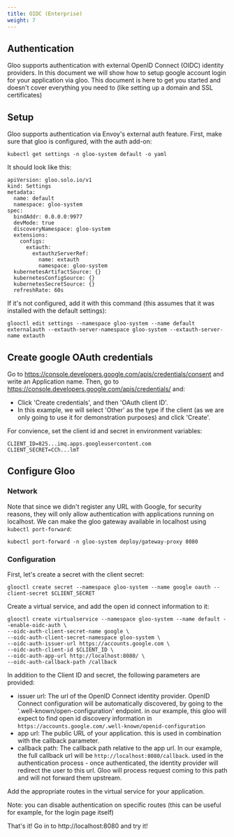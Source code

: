 ```yaml
---
title: OIDC (Enterprise)
weight: 7
---
```


## Authentication
Gloo supports authentication with external OpenID Connect (OIDC) identity providers.
In this document we will show how to setup google account login for your application via gloo.
This document is here to get you started and doesn't cover everything you need to (like setting up 
a domain and SSL certificates)

## Setup
Gloo supports authentication via Envoy's external auth feature. First, make sure that gloo is 
configured, with the auth add-on:

```
kubectl get settings -n gloo-system default -o yaml
```

It should look like this:
```
apiVersion: gloo.solo.io/v1
kind: Settings
metadata:
  name: default
  namespace: gloo-system
spec:
  bindAddr: 0.0.0.0:9977
  devMode: true
  discoveryNamespace: gloo-system
  extensions:
    configs:
      extauth:
        extauthzServerRef:
          name: extauth
          namespace: gloo-system
  kubernetesArtifactSource: {}
  kubernetesConfigSource: {}
  kubernetesSecretSource: {}
  refreshRate: 60s
```

If it's not configured, add it with this command (this assumes that it was installed with the default settings):
```
glooctl edit settings --namespace gloo-system --name default  externalauth --extauth-server-namespace gloo-system --extauth-server-name extauth
```

## Create google OAuth credentials

Go to https://console.developers.google.com/apis/credentials/consent and write an  Application name.
Then, go to https://console.developers.google.com/apis/credentials/ and:

- Click 'Create credentials', and then 'OAuth client ID'. 
- In this example, we will select 'Other' as the type if the client (as we are only going to use it for demonstration purposes) and click 'Create'.

For convience, set the client id and secret in environment variables:

```
CLIENT_ID=825...imq.apps.googleusercontent.com
CLIENT_SECRET=CCh...lmT
```

## Configure Gloo

### Network
Note that since we didn't register any URL with Google, for security reasons, they will only allow authentication with applications running on localhost.
We can make the gloo gateway available in localhost using `kubectl port-forward`:

```
kubectl port-forward -n gloo-system deploy/gateway-proxy 8080
```
### Configuration

First, let's create a secret with the client secret:
```
glooctl create secret --namespace gloo-system --name google oauth --client-secret $CLIENT_SECRET
```

Create a virtual service, and add the open id connect information to it:

```
glooctl create virtualservice --namespace gloo-system --name default --enable-oidc-auth \
--oidc-auth-client-secret-name google \
--oidc-auth-client-secret-namespace gloo-system \
--oidc-auth-issuer-url https://accounts.google.com \
--oidc-auth-client-id $CLIENT_ID \
--oidc-auth-app-url http://localhost:8080/ \
--oidc-auth-callback-path /callback
```

In addition to the Client ID and secret, the following parameters are provided:
- issuer url: The url of the OpenID Connect identity provider. OpenID Connect configuration will be 
  automatically discovered, by going to the '.well-known/open-configuration' endpoint. in our example,
  this gloo will expect to find open id discovery information in `https://accounts.google.com/.well-known/openid-configuration`
- app url: The public URL of your application. this is used in combination with the callback parameter.
- callback path: The callback path relative to the app url. In our example, the full callback url will be
  `http://localhost:8080/callback`. used in the authentication process - 
  once authenticated, the identity provider will redirect the user to this url. Gloo will process
  request coming to this path and will not forward them upstream.

Add the appropriate routes in the virtual service for your application.

Note: you can disable authentication on specific routes (this can be useful for example, for the login page itself)

That's it! Go in to http://localhost:8080 and try it!
